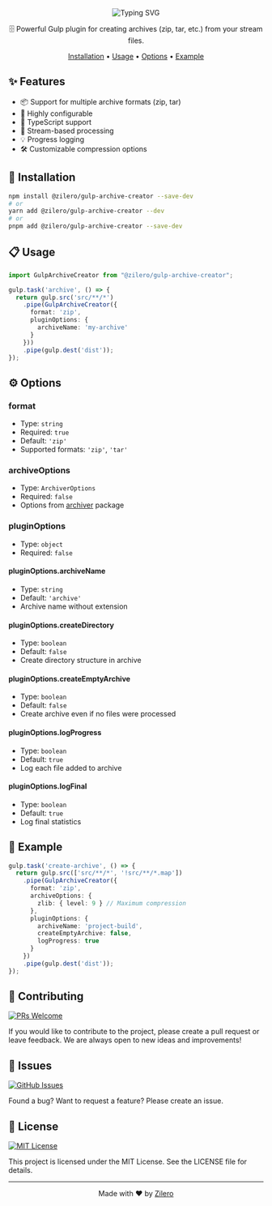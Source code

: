 <div align="center">

<img src="https://readme-typing-svg.demolab.com?font=Montserrat&weight=700&size=35&duration=3000&pause=1000&color=CF4647&background=45FF0000&center=true&vCenter=true&width=600&height=70&lines=Gulp+Archive+Creator;Powerful+%26+Flexible;Type-Safe+%26+Stream-Based" alt="Typing SVG" />

🗄️ Powerful Gulp plugin for creating archives (zip, tar, etc.) from your stream files.

[Installation](#installation) •
[Usage](#usage) •
[Options](#options) •
[Example](#example)

</div>

## ✨ Features

- 📦 Support for multiple archive formats (zip, tar)
- 🔧 Highly configurable
- 📝 TypeScript support
- 🚀 Stream-based processing
- 💡 Progress logging
- 🛠️ Customizable compression options

## 🚀 Installation

```bash
npm install @zilero/gulp-archive-creator --save-dev
# or
yarn add @zilero/gulp-archive-creator --dev
# or
pnpm add @zilero/gulp-archive-creator --save-dev
```

## 📋 Usage

```typescript
import GulpArchiveCreator from "@zilero/gulp-archive-creator";

gulp.task('archive', () => {
  return gulp.src('src/**/*')
    .pipe(GulpArchiveCreator({
      format: 'zip',
      pluginOptions: {
        archiveName: 'my-archive'
      }
    }))
    .pipe(gulp.dest('dist'));
});
```

## ⚙️ Options

### format
- Type: `string`
- Required: `true`
- Default: `'zip'`
- Supported formats: `'zip'`, `'tar'`

### archiveOptions
- Type: `ArchiverOptions`
- Required: `false`
- Options from [archiver](https://www.npmjs.com/package/archiver) package

### pluginOptions
- Type: `object`
- Required: `false`

#### pluginOptions.archiveName
- Type: `string`
- Default: `'archive'`
- Archive name without extension

#### pluginOptions.createDirectory
- Type: `boolean`
- Default: `false`
- Create directory structure in archive

#### pluginOptions.createEmptyArchive
- Type: `boolean`
- Default: `false`
- Create archive even if no files were processed

#### pluginOptions.logProgress
- Type: `boolean`
- Default: `true`
- Log each file added to archive

#### pluginOptions.logFinal
- Type: `boolean`
- Default: `true`
- Log final statistics

## 📝 Example

```typescript
gulp.task('create-archive', () => {
  return gulp.src(['src/**/*', '!src/**/*.map'])
    .pipe(GulpArchiveCreator({
      format: 'zip',
      archiveOptions: {
        zlib: { level: 9 } // Maximum compression
      },
      pluginOptions: {
        archiveName: 'project-build',
        createEmptyArchive: false,
        logProgress: true
      }
    })
    .pipe(gulp.dest('dist'));
});
```

## 🤝 Contributing

[![PRs Welcome](https://img.shields.io/badge/PRs-welcome-brightgreen.svg)](CONTRIBUTING.md)

If you would like to contribute to the project, please create a pull request or leave feedback. We are always open to new ideas and improvements!

## 🐛 Issues

[![GitHub Issues](https://img.shields.io/github/issues/zilero/gulp-plugins-hub.svg)](https://github.com/zilero/gulp-plugins-hub/issues)

Found a bug? Want to request a feature? Please create an issue.

## 📄 License

[![MIT License](https://img.shields.io/badge/license-MIT-blue.svg)](LICENSE)

This project is licensed under the MIT License. See the LICENSE file for details.

---

<div align="center">

Made with ❤️ by [Zilero](https://github.com/zilero)

</div>
